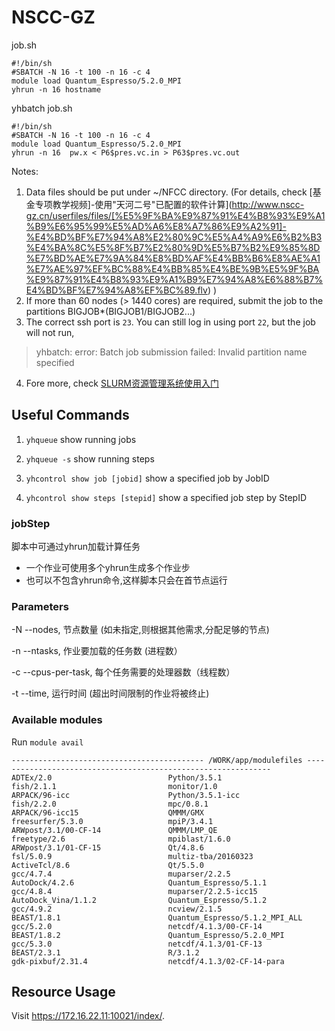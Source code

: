 # NSCC-GZ



job.sh
```
#!/bin/sh
#SBATCH -N 16 -t 100 -n 16 -c 4
module load Quantum_Espresso/5.2.0_MPI
yhrun -n 16 hostname
```

yhbatch job.sh

```
#!/bin/sh
#SBATCH -N 16 -t 100 -n 16 -c 4
module load Quantum_Espresso/5.2.0_MPI
yhrun -n 16  pw.x < P6$pres.vc.in > P63$pres.vc.out
```

Notes:
1. Data files should be put under ~/NFCC directory. (For details, check [基金专项教学视频]-使用"天河二号"已配置的软件计算](http://www.nscc-gz.cn/userfiles/files/[%E5%9F%BA%E9%87%91%E4%B8%93%E9%A1%B9%E6%95%99%E5%AD%A6%E8%A7%86%E9%A2%91]-%E4%BD%BF%E7%94%A8%E2%80%9C%E5%A4%A9%E6%B2%B3%E4%BA%8C%E5%8F%B7%E2%80%9D%E5%B7%B2%E9%85%8D%E7%BD%AE%E7%9A%84%E8%BD%AF%E4%BB%B6%E8%AE%A1%E7%AE%97%EF%BC%88%E4%BB%85%E4%BE%9B%E5%9F%BA%E9%87%91%E4%B8%93%E9%A1%B9%E7%94%A8%E6%88%B7%E4%BD%BF%E7%94%A8%EF%BC%89.flv) )
2. If more than 60 nodes (> 1440 cores) are required, submit the job to the partitions BIGJOB*(BIGJOB1/BIGJOB2...)
3. The correct ssh port is `23`. You can still log in using port `22`, but the job will not run,
>yhbatch: error: Batch job submission failed: Invalid partition name specified
4. Fore more, check [SLURM资源管理系统使用入门](http://www.nscc-gz.cn/userfiles/files/[%E5%9F%BA%E9%87%91%E4%B8%93%E9%A1%B9%E6%95%99%E5%AD%A6%E8%B5%84%E6%96%99]-%E2%80%9C%E5%A4%A9%E6%B2%B3%E4%BA%8C%E5%8F%B7%E2%80%9D%E8%B5%84%E6%BA%90%E7%AE%A1%E7%90%86%E7%B3%BB%E7%BB%9F%E4%BD%BF%E7%94%A8%E5%85%A5%E9%97%A8.pdf)

## Useful Commands
1. `yhqueue` show running jobs

2. `yhqueue -s` show running steps

3. `yhcontrol show job [jobid]` show a specified job by JobID

4. `yhcontrol show steps [stepid]` show a specified job step by StepID


### jobStep

脚本中可通过yhrun加载计算任务
- 一个作业可使用多个yhrun生成多个作业步
- 也可以不包含yhrun命令,这样脚本只会在首节点运行

### Parameters

-N --nodes, 节点数量 (如未指定,则根据其他需求,分配足够的节点)

-n --ntasks, 作业要加载的任务数 (进程数）

-c --cpus-per-task, 每个任务需要的处理器数（线程数）

-t --time, 运行时间 (超出时间限制的作业将被终止)

 

### Available modules

Run `module avail`

```
------------------------------------------- /WORK/app/modulefiles --------------------------------------------------------------
ADTEx/2.0                          Python/3.5.1                       fish/2.1.1                         monitor/1.0
ARPACK/96-icc                      Python/3.5.1-icc                   fish/2.2.0                         mpc/0.8.1
ARPACK/96-icc15                    QMMM/GMX                           freesurfer/5.3.0                   mpiP/3.4.1
ARWpost/3.1/00-CF-14               QMMM/LMP_QE                        freetype/2.6                       mpiblast/1.6.0
ARWpost/3.1/01-CF-15               Qt/4.8.6                           fsl/5.0.9                          multiz-tba/20160323
ActiveTcl/8.6                      Qt/5.5.0                           gcc/4.7.4                          muparser/2.2.5
AutoDock/4.2.6                     Quantum_Espresso/5.1.1             gcc/4.8.4                          muparser/2.2.5-icc15
AutoDock_Vina/1.1.2                Quantum_Espresso/5.1.2             gcc/4.9.2                          ncview/2.1.5
BEAST/1.8.1                        Quantum_Espresso/5.1.2_MPI_ALL     gcc/5.2.0                          netcdf/4.1.3/00-CF-14
BEAST/1.8.2                        Quantum_Espresso/5.2.0_MPI         gcc/5.3.0                          netcdf/4.1.3/01-CF-13
BEAST/2.3.1                        R/3.1.2                            gdk-pixbuf/2.31.4                  netcdf/4.1.3/02-CF-14-para
```

## Resource Usage

Visit https://172.16.22.11:10021/index/.

 



